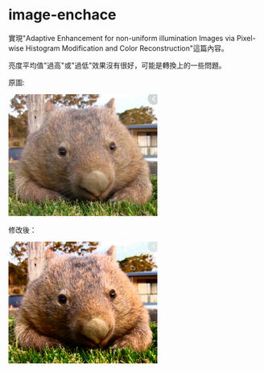 # image-enchace

實現"Adaptive Enhancement for non-uniform illumination Images via Pixel-wise Histogram Modification and Color Reconstruction"這篇內容。

亮度平均值"過高"或"過低"效果沒有很好，可能是轉換上的一些問題。

原圖:

![screenshot](https://github.com/qwerasdf887/image-enchace/blob/master/unknown.png)

修改後：

![screenshot](https://github.com/qwerasdf887/image-enchace/blob/master/result.png)
